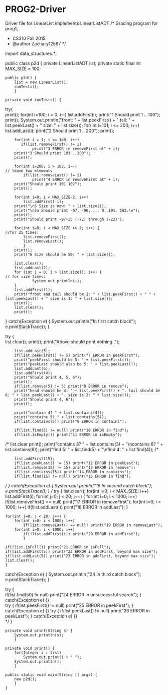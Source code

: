 # PROG2-Driver
Driver file for LinearList implements LinearListADT
/* Grading program for prog1, 
 * CS310 Fall 2015
 * @author Zachary12567
 */


import data_structures.*;

public class p2d {
    private LinearListADT<Integer> list;
    private static final int MAX_SIZE = 100;
    
    public p2d() {
        list = new LinearList();
        runTests();
        }
        
    private void runTests() {
try{    
        print();
        for(int i=100; i > 0; i--) 
            list.addFirst(i);
        print("1 Should print 1 .. 100");
        print();
        System.out.println("front: " + list.peekFirst() + " tail: " + list.peekLast() + " size: " + list.size());
        for(int i=101; i <= 200; i++)
            list.addLast(i);
        print("2 Should print 1 .. 200");
        print();

        for(int i = 1; i <= 100; i++)
           if(list.removeFirst() != i)
                print("3 ERROR in removeFirst at" + i);
        print("3 Should print 101 ..200");
        print();

        for(int i=200; i > 102; i--)                                            // leave two elements
            if(list.removeLast() != i)
                print("4 ERROR in removeFirst at" + i);
        print("Should print 101 102");
        print();   

        for(int i=0; i < MAX_SIZE-2; i++)
            list.addFirst(-i);   
        print("\n5 Size is now: " + list.size());
        print("\n5a Should print -97, -96, ... 0, 101, 102.\n");
        print();
        print("Should print -97+25 (-72) through (-22)");
        
        for(int i=0; i < MAX_SIZE >> 2; i++) {                                  //for 25 times:
            list.removeFirst();
            list.removeLast();
            }  
        print();
        print("6 Size should be 50: " + list.size());

        list.clear();
        list.addLast(2);
        for (int i = 0; i > list.size(); i++) {                                 // for size times:
                System.out.println(i);
        }
        list.addFirst(1);
        print("front and tail should be 1: " + list.peekFirst() + " " + list.peekLast() + " size is 1: " + list.size());
        print();
        list.clear();
        print();
}
catch(Exception e) {
    System.out.println("In first catch block");
    e.printStackTrace();
    }

try {    
        list.clear();
        print();
        print("Above should print nothing..");

        list.addLast(5);
        if(list.peekFirst() != 5) print("7 ERROR in peekFirst");
        print("peekFirst should be 5: " + list.peekFirst());
        print("peekLast should also be 5: " + list.peekLast());
        list.addLast(6);
        list.addFirst(4);
        print("Should print 4, 5, 6");
        print();
        if(list.remove(5) != 5) print("8 ERROR in remove");
        print("head should be 4: " + list.peekFirst() + ". tail should be 6: " + list.peekLast() + ". size is 2: " + list.size());
        print("Should print 4, 6");
        print();

        print("contain 4? " + list.contains(4));
        print("contains 5? " + list.contains(5));
        if(list.contains(5)) print("9 ERROR in contains");

        if(list.find(5) != null) print("10 ERROR in find");
        if(list.isEmpty()) print("11 ERROR in isEmpty");
/*      list.clear
        print();
        print("contains 3? " + list.contains(3) + "\ncontains 6? " + list.contains(6));
        print("find 5: " + list.find(5) + "\nfind 4: " + list.find(4));
/*

        list.addFirst(15);
        if(list.peekLast() != 15) print("12 ERROR in peekLast");
        if(list.remove(15) != 15) print("13 ERROR in remove");
        if(list.contains(15)) print("14 ERROR in contains");        
        if(list.find(15) != null) print("15 ERROR in find");
*/
           }
catch(Exception e) {
    System.out.println("16 In second catch block");
    e.printStackTrace();
    } 
/*
try {
    list.clear();
    for(int i=0; i < MAX_SIZE; i++)
        list.addFirst(i);
    for(int j=0; j < 20; j++) {
        for(int i=0; i < 1000; i++)
            if(list.removeFirst() == null) print("17 ERROR in removeFirst");
        for(int i=0; i < 1000; i++)
            if(!list.addLast(i)) print("18 ERROR in addLast");
            }
            
    for(int j=0; j < 20; j++) {
        for(int i=0; i < 1000; i++)
            if(list.removeLast() == null) print("19 ERROR in removeLast");
        for(int i=0; i < 1000; i++)
            if(!list.addFirst(i)) print("20 ERROR in addFirst");
            }            
            
    if(!list.isFull()) print("21 ERROR in isFull");
    if(list.addFirst(5)) print("22 ERROR in addFirst, beyond max size");
    if(list.addLast(5)) print("23 ERROR in addFirst, beyond max size");    
    list.clear();
    }
catch(Exception e) {
    System.out.println("24 In third catch block");
    e.printStackTrace();
    } 
        
try {    
    if(list.find(50) != null) print("24 ERROR in unsuccessful search");
    }
catch(Exception e) {}    
try {
    if(list.peekFirst() != null) print("25 ERROR in peekFirst");
    }
catch(Exception e) {} 
try {
    if(list.peekLast() != null) print("26 ERROR in peekLast");
    }
catch(Exception e) {}    
*/
}
                           

       
    private void print(String s) {
        System.out.println(s);
        }
       
    private void print() {
        for(Integer i : list)
            System.out.print(i + " ");
        System.out.println();
        }
        
    public static void main(String [] args) {
        new p2d();
        }
    }
